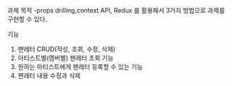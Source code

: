 과제 목적
-props drilling,context API, Redux 를 활용해서 3가지 방법으로 과제를 구현할 수 있다.

기능

1. 팬레터 CRUD(작성, 조회, 수정, 삭제)
2. 아티스트별(멤버별) 팬레터 조회 기능
3. 원하는 아티스트에게 팬레터 등록할 수 있는 기능
4. 팬레터 내용 수정과 삭제

